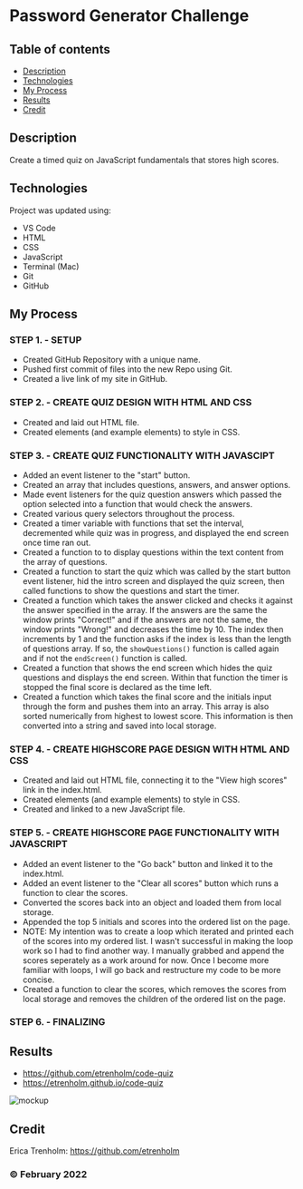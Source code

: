 # Password Generator Challenge

## Table of contents
* [Description](#description)
* [Technologies](#technologies)
* [My Process](#my-process)
* [Results](#results)
* [Credit](#credit)

## Description
Create a timed quiz on JavaScript fundamentals that stores high scores.
	
## Technologies
Project was updated using:
* VS Code
* HTML
* CSS
* JavaScript
* Terminal (Mac)
* Git
* GitHub

## My Process
### STEP 1. - SETUP
* Created GitHub Repository with a unique name.
* Pushed first commit of files into the new Repo using Git.
* Created a live link of my site in GitHub.

### STEP 2. - CREATE QUIZ DESIGN WITH HTML AND CSS
* Created and laid out HTML file.
* Created elements (and example elements) to style in CSS.

### STEP 3. - CREATE QUIZ FUNCTIONALITY WITH JAVASCIPT
* Added an event listener to the "start" button.
* Created an array that includes questions, answers, and answer options.
* Made event listeners for the quiz question answers which passed the option selected into a function that would check the answers.
* Created various query selectors throughout the process.
* Created a timer variable with functions that set the interval, decremented while quiz was in progress, and displayed the end screen once time ran out.
* Created a function to to display questions within the text content from the array of questions.
* Created a function to start the quiz which was called by the start button event listener, hid the intro screen and displayed the quiz screen, then called functions to show the questions and start the timer.
* Created a function which takes the answer clicked and checks it against the answer specified in the array. If the answers are the same the window prints "Correct!" and if the answers are not the same, the window prints "Wrong!" and decreases the time by 10. The index then increments by 1 and the function asks if the index is less than the length of questions array. If so, the <code>showQuestions()</code> function is called again and if not the <code>endScreen()</code> function is called.
* Created a function that shows the end screen which hides the quiz questions and displays the end screen. Within that function the timer is stopped the final score is declared as the time left.
* Created a function which takes the final score and the initials input through the form and pushes them into an array. This array is also sorted numerically from highest to lowest score. This information is then converted into a string and saved into local storage.

### STEP 4. - CREATE HIGHSCORE PAGE DESIGN WITH HTML AND CSS
* Created and laid out HTML file, connecting it to the "View high scores" link in the index.html.
* Created elements (and example elements) to style in CSS.
* Created and linked to a new JavaScript file.

### STEP 5. - CREATE HIGHSCORE PAGE FUNCTIONALITY WITH JAVASCRIPT
* Added an event listener to the "Go back" button and linked it to the index.html.
* Added an event listener to the "Clear all scores" button which runs a function to clear the scores.
* Converted the scores back into an object and loaded them from local storage.
* Appended the top 5 initials and scores into the ordered list on the page.
* NOTE: My intention was to create a loop which iterated and printed each of the scores into my ordered list. I wasn't successful in making the loop work so I had to find another way. I manually grabbed and append the scores seperately as a work around for now. Once I become more familiar with loops, I will go back and restructure my code to be more concise.
* Created a function to clear the scores, which removes the scores from local storage and removes the children of the ordered list on the page.

### STEP 6. - FINALIZING


## Results

* https://github.com/etrenholm/code-quiz
* https://etrenholm.github.io/code-quiz

![mockup](./)

## Credit

Erica Trenholm: https://github.com/etrenholm

### ©️ February 2022
